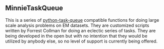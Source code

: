 ## MinnieTaskQueue

This is a series of [python-task-queue](https://github.com/seung-lab/python-task-queue/) compatible functions for doing large scale analysis problems on EM datasets. They are customized scripts written by Forrest Collman for doing an eclectic series of tasks.  They are being developed in the open but with no intention that they would be utilized by anybody else, so no level of support is currently being offered. 


    